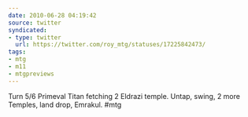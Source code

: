 ```yaml
---
date: 2010-06-28 04:19:42
source: twitter
syndicated:
- type: twitter
  url: https://twitter.com/roy_mtg/statuses/17225842473/
tags:
- mtg
- m11
- mtgpreviews
---
```


Turn 5/6 Primeval Titan fetching 2 Eldrazi temple. Untap, swing, 2 more Temples, land drop, Emrakul. #mtg